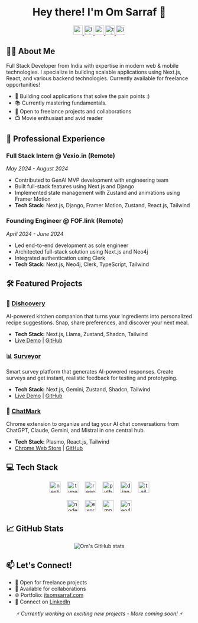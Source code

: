 <h1 align="center">Hey there! I'm Om Sarraf 👋</h1>

<div align="center">
  <a href="https://itsomsarraf.com" target="_blank">
    <img src="https://img.shields.io/badge/Website-000000?style=for-the-badge&logo=safari&logoColor=white" height="25" alt="personal website"  />
  </a>
  <a href="https://www.linkedin.com/in/itsomsarraf/" target="_blank">
    <img src="https://img.shields.io/static/v1?message=LinkedIn&logo=linkedin&label=&color=0077B5&logoColor=white&labelColor=&style=for-the-badge" height="25" alt="linkedin logo"  />
  </a>
  <a href="https://www.youtube.com/@itsOmSarraf/videos" target="_blank">
    <img src="https://img.shields.io/static/v1?message=Youtube&logo=youtube&label=&color=FF0000&logoColor=white&labelColor=&style=for-the-badge" height="25" alt="youtube logo"  />
  </a>
  <a href="https://twitter.com/itsOmSarraf_" target="_blank">
    <img src="https://img.shields.io/static/v1?message=Twitter&logo=twitter&label=&color=1DA1F2&logoColor=white&labelColor=&style=for-the-badge" height="25" alt="twitter logo"  />
  </a>
  <a href="https://www.instagram.com/itsomsarraf" target="_blank">
    <img src="https://img.shields.io/static/v1?message=Instagram&logo=instagram&label=&color=E4405F&logoColor=white&labelColor=&style=for-the-badge" height="25" alt="instagram logo"  />
  </a>
</div>

## 👨‍💻 About Me

Full Stack Developer from India with expertise in modern web & mobile technologies. I specialize in building scalable applications using Next.js, React, and various backend technologies. Currently available for freelance opportunities!

- 🚀 Building cool applications that solve the pain points :)
- 📚 Currently mastering fundamentals.
- 🎯 Open to freelance projects and collaborations
- 📺 Movie enthusiast and avid reader

## 💼 Professional Experience

### Full Stack Intern @ Vexio.in (Remote)
*May 2024 - August 2024*
-  Contributed to GenAI MVP development with engineering team
-  Built full-stack features using Next.js and Django
-  Implemented state management with Zustand and animations using Framer Motion
-  **Tech Stack:** Next.js, Django, Framer Motion, Zustand, React.js, Tailwind

### Founding Engineer @ FOF.link (Remote)
*April 2024 - June 2024*
-  Led end-to-end development as sole engineer
-  Architected full-stack solution using Next.js and Neo4j
-  Integrated authentication using Clerk
-  **Tech Stack:** Next.js, Neo4j, Clerk, TypeScript, Tailwind

## 🛠️ Featured Projects

### 🍲 [Dishcovery](https://dishcovery-nextjs.vercel.app)
AI-powered kitchen companion that turns your ingredients into personalized recipe suggestions. Snap, share preferences, and discover your next meal.
- **Tech Stack:** Next.js, Llama, Zustand, Shadcn, Tailwind
- [Live Demo](https://dishcovery-nextjs.vercel.app) | [GitHub](https://github.com/itsomsarraf/dishcovery-nextjs)

### 📊 [Surveyor](https://surveyor.one)
Smart survey platform that generates AI-powered responses. Create surveys and get instant, realistic feedback for testing and prototyping.
- **Tech Stack:** Next.js, Gemini, Zustand, Shadcn, Tailwind
- [Live Demo](https://surveyor.one) | [GitHub](https://github.com/itsomsarraf/surveyor)

### 🔖 [ChatMark](https://chromewebstore.google.com/detail/chatmark/ijghhkhojebllacdnpibmjodkgdfpnhm?authuser=1&hl=en-GB)
Chrome extension to organize and tag your AI chat conversations from ChatGPT, Claude, Gemini, and Mistral in one central hub.
- **Tech Stack:** Plasmo, React.js, Tailwind
- [Chrome Web Store](https://chromewebstore.google.com/detail/chatmark/ijghhkhojebllacdnpibmjodkgdfpnhm?authuser=1&hl=en-GB) | [GitHub](https://github.com/itsOmSarraf/chatmarks)

## 💻 Tech Stack

<div align="center">
  <img src="https://img.shields.io/badge/Next.js-000000?logo=nextdotjs&logoColor=white&style=for-the-badge" height="30" alt="nextjs logo"  />
  <img width="10" />
  <img src="https://img.shields.io/badge/TypeScript-3178C6?logo=typescript&logoColor=white&style=for-the-badge" height="30" alt="typescript logo"  />
  <img width="10" />
  <img src="https://img.shields.io/badge/React-61DAFB?logo=react&logoColor=black&style=for-the-badge" height="30" alt="react logo"  />
  <img width="10" />
  <img src="https://img.shields.io/badge/Python-3776AB?logo=python&logoColor=white&style=for-the-badge" height="30" alt="python logo"  />
  <img width="10" />
  <img src="https://img.shields.io/badge/Django-092E20?logo=django&logoColor=white&style=for-the-badge" height="30" alt="django logo"  />
  <img width="10" />
  <img src="https://img.shields.io/badge/Tailwind-06B6D4?logo=tailwindcss&logoColor=white&style=for-the-badge" height="30" alt="tailwindcss logo"  />
</div>

<br>

<div align="center">
  <img src="https://img.shields.io/badge/Node.js-339933?logo=nodedotjs&logoColor=white&style=for-the-badge" height="30" alt="nodejs logo"  />
  <img width="10" />
  <img src="https://img.shields.io/badge/Express-000000?logo=express&logoColor=white&style=for-the-badge" height="30" alt="express logo"  />
  <img width="10" />
  <img src="https://img.shields.io/badge/MongoDB-47A248?logo=mongodb&logoColor=white&style=for-the-badge" height="30" alt="mongodb logo"  />
  <img width="10" />
  <img src="https://img.shields.io/badge/Neo4j-4581C3?logo=neo4j&logoColor=white&style=for-the-badge" height="30" alt="neo4j logo"  />
</div>

## 📈 GitHub Stats

<div align="center">
  <img src="https://github-readme-stats.vercel.app/api?username=itsomsarraf&show_icons=true&theme=radical" alt="Om's GitHub stats" />
</div>

## 📫 Let's Connect!
- 💼 Open for freelance projects
- 🤝 Available for collaborations
- 🌐 Portfolio: [itsomsarraf.com](https://itsomsarraf.com)
- 📧 Connect on [LinkedIn](https://www.linkedin.com/in/itsomsarraf/)

<div align="center">
  <i>⚡ Currently working on exciting new projects - More coming soon! ⚡</i>
</div>
